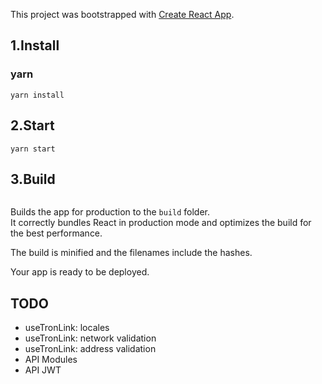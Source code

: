 This project was bootstrapped with [Create React App](https://github.com/facebook/create-react-app).

## 1.Install

### yarn

```
yarn install
```

## 2.Start

```
yarn start
```

## 3.Build

```yarn build
```

Builds the app for production to the `build` folder.<br>
It correctly bundles React in production mode and optimizes the build for the best performance.

The build is minified and the filenames include the hashes.<br>

Your app is ready to be deployed.

## TODO
- useTronLink: locales
- useTronLink: network validation
- useTronLink: address validation
- API Modules
- API JWT
